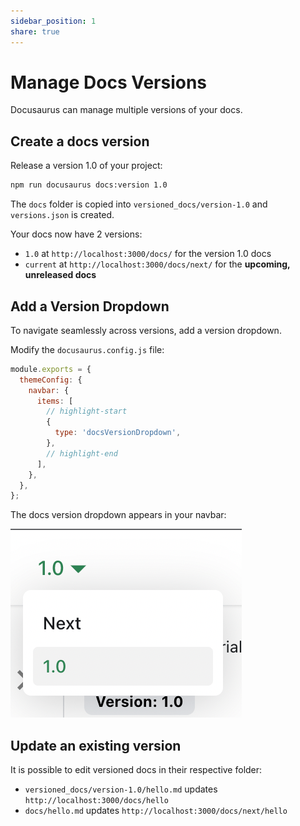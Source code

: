 ```yaml
---  
sidebar_position: 1  
share: true  
---  
```

  
# Manage Docs Versions  
  
Docusaurus can manage multiple versions of your docs.  
  
## Create a docs version  
  
Release a version 1.0 of your project:  
  
```bash  
npm run docusaurus docs:version 1.0  
```  
  
The `docs` folder is copied into `versioned_docs/version-1.0` and `versions.json` is created.  
  
Your docs now have 2 versions:  
  
- `1.0` at `http://localhost:3000/docs/` for the version 1.0 docs  
- `current` at `http://localhost:3000/docs/next/` for the **upcoming, unreleased docs**  
  
## Add a Version Dropdown  
  
To navigate seamlessly across versions, add a version dropdown.  
  
Modify the `docusaurus.config.js` file:  
  
```js title="docusaurus.config.js"  
module.exports = {  
  themeConfig: {  
    navbar: {  
      items: [  
        // highlight-start  
        {  
          type: 'docsVersionDropdown',  
        },  
        // highlight-end  
      ],  
    },  
  },  
};  
```  
  
The docs version dropdown appears in your navbar:  
  
![Docs Version Dropdown](./img/docsVersionDropdown.png)  
  
## Update an existing version  
  
It is possible to edit versioned docs in their respective folder:  
  
- `versioned_docs/version-1.0/hello.md` updates `http://localhost:3000/docs/hello`  
- `docs/hello.md` updates `http://localhost:3000/docs/next/hello`  

